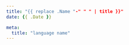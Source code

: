 ```yaml
---
title: "{{ replace .Name "-" " " | title }}"
date: {{ .Date }}

meta:
  title: "language name"
---
```


